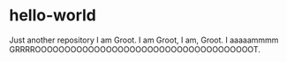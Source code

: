 # hello-world
Just another repository
I am Groot.
I am Groot, I am, Groot.
I aaaaammmm GRRRROOOOOOOOOOOOOOOOOOOOOOOOOOOOOOOOOOOOOT.
